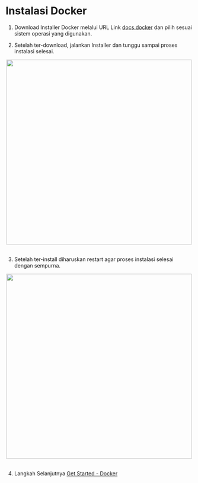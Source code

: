 # Instalasi Docker

1. Download Installer Docker melalui URL Link [docs.docker](https://docs.docker.com/get-docker/) dan pilih sesuai sistem operasi yang digunakan.<br>

2. Setelah ter-download, jalankan Installer dan tunggu sampai proses instalasi selesai.<br>

<div align="center"><img src="gambar/latihan/instalasi/i1.jpg" width="500px"></div><br>

3. Setelah ter-install diharuskan restart agar proses instalasi selesai dengan sempurna.<br>

<div align="center"><img src="gambar/latihan/instalasi/i2.jpg" width="500px"></div><br>

4. Langkah Selanjutnya [Get Started - Docker](latihan-get-started.md)<br>

